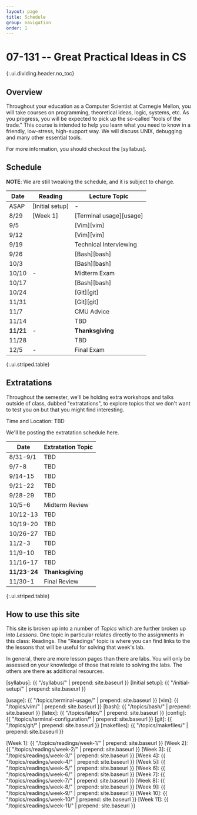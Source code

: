 ```yaml
---
layout: page
title: Schedule
group: navigation
order: 1
---
```


# 07-131 -- Great Practical Ideas in CS
{:.ui.dividing.header.no_toc}

## Overview

Throughout your education as a Computer Scientist at Carnegie Mellon, you will
take courses on programming, theoretical ideas, logic, systems, etc. As you
progress, you will be expected to pick up the so-called "tools of the trade."
This course is intended to help you learn what you need to know in a friendly,
low-stress, high-support way. We will discuss UNIX, debugging and many
other essential tools.

For more information, you should checkout the [syllabus].


## Schedule

**NOTE**: We are still tweaking the schedule, and it is subject to change.

| Date      | Reading         | Lecture Topic           |
| ----      | -------         | -------------           |
| ASAP      | [Initial setup] | -                       |
| 8/29      | [Week 1]        | [Terminal usage][usage] |
| 9/5       |                 | [Vim][vim]              |
| 9/12      |                 | [Vim][vim]              |
| 9/19      |                 | Technical Interviewing  |
| 9/26      |                 | [Bash][bash]            |
| 10/3      |                 | [Bash][bash]            |
| 10/10     | -               | Midterm Exam            |
| 10/17     |                 | [Bash][bash]            |
| 10/24     |                 | [Git][git]              |
| 11/31     |                 | [Git][git]              |
| 11/7      |                 | CMU Advice              |
| 11/14     |                 | TBD                     |
| __11/21__ | -               | __Thanksgiving__        |
| 11/28     |                 | TBD                     |
| 12/5      | -               | Final Exam              |
{:.ui.striped.table}

## Extratations

Throughout the semester, we'll be holding extra workshops and talks outside of
class, dubbed "extratations", to explore topics that we don't want to test you
on but that you might find interesting.

Time and Location: TBD

We'll be posting the extratation schedule here.

| Date         | Extratation Topic |
| ----         | -----             |
| 8/31-9/1     | TBD               |
| 9/7-8        | TBD               |
| 9/14-15      | TBD               |
| 9/21-22      | TBD               |
| 9/28-29      | TBD               |
| 10/5-6       | Midterm Review    |
| 10/12-13     | TBD               |
| 10/19-20     | TBD               |
| 10/26-27     | TBD               |
| 11/2-3       | TBD               |
| 11/9-10      | TBD               |
| 11/16-17     | TBD               |
| __11/23-24__ | __Thanksgiving__  |
| 11/30-1      | Final Review      |
{:.ui.striped.table}


## How to use this site

This site is broken up into a number of _Topics_ which are further broken up
into _Lessons_. One topic in particular relates directly to the assignments in
this class: Readings. The "Readings" topic is where you can find links to
the the lessons that will be useful for solving that week's lab.

In general, there are more lesson pages than there are labs. You will only be
assessed on your knowledge of those that relate to solving the labs. The others
are there as additional resources.



[syllabus]: {{ "/syllabus/" | prepend: site.baseurl }}
[Initial setup]: {{ "/initial-setup/" | prepend: site.baseurl }}

[usage]:     {{ "/topics/terminal-usage/"         | prepend: site.baseurl }}
[vim]:       {{ "/topics/vim/"                    | prepend: site.baseurl }}
[bash]:      {{ "/topics/bash/"                   | prepend: site.baseurl }}
[latex]:     {{ "/topics/latex/"                  | prepend: site.baseurl }}
[config]:    {{ "/topics/terminal-configuration/" | prepend: site.baseurl }}
[git]:       {{ "/topics/git/"                    | prepend: site.baseurl }}
[makefiles]: {{ "/topics/makefiles/"              | prepend: site.baseurl }}

[Week 1]:  {{ "/topics/readings/week-1/"  | prepend: site.baseurl }}
[Week 2]:  {{ "/topics/readings/week-2/"  | prepend: site.baseurl }}
[Week 3]:  {{ "/topics/readings/week-3/"  | prepend: site.baseurl }}
[Week 4]:  {{ "/topics/readings/week-4/"  | prepend: site.baseurl }}
[Week 5]:  {{ "/topics/readings/week-5/"  | prepend: site.baseurl }}
[Week 6]:  {{ "/topics/readings/week-6/"  | prepend: site.baseurl }}
[Week 7]:  {{ "/topics/readings/week-7/"  | prepend: site.baseurl }}
[Week 8]:  {{ "/topics/readings/week-8/"  | prepend: site.baseurl }}
[Week 9]:  {{ "/topics/readings/week-9/"  | prepend: site.baseurl }}
[Week 10]: {{ "/topics/readings/week-10/" | prepend: site.baseurl }}
[Week 11]: {{ "/topics/readings/week-11/" | prepend: site.baseurl }}
